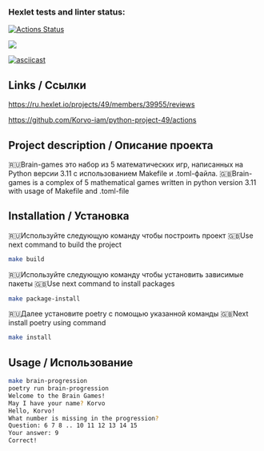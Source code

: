 ### Hexlet tests and linter status:
[![Actions Status](https://github.com/Korvo-iam/python-project-49/actions/workflows/hexlet-check.yml/badge.svg)](https://github.com/Korvo-iam/python-project-49/actions)

<a href="https://codeclimate.com/github/Korvo-iam/python-project-49/maintainability"><img src="https://api.codeclimate.com/v1/badges/1d71d580ba31029ddb01/maintainability" /></a>

[![asciicast](https://asciinema.org/a/w9QgUp5E4g4AXxWVX8C3A0QIc.svg)](https://asciinema.org/a/w9QgUp5E4g4AXxWVX8C3A0QIc)

## Links / Ссылки

https://ru.hexlet.io/projects/49/members/39955/reviews

https://github.com/Korvo-iam/python-project-49/actions

## Project description / Описание проекта
🇷🇺Brain-games это набор из 5 математических игр, написанных на Python версии 3.11 с использованием Makefile и .toml-файла.
🇬🇧Brain-games is a complex of 5 mathematical games written in python version 3.11 with usage of Makefile and .toml-file

## Installation / Установка

🇷🇺Используйте следующую команду чтобы построить проект
🇬🇧Use next command to build the project

```bash
make build
```

🇷🇺Используйте следующую команду чтобы установить зависимые пакеты
🇬🇧Use next command to install packages

```bash
make package-install
```

🇷🇺Далее установите poetry с помощью указанной команды
🇬🇧Next install poetry using command

```bash
make install
```

## Usage / Использование

```bash
make brain-progression
poetry run brain-progression
Welcome to the Brain Games!
May I have your name? Korvo
Hello, Korvo!
What number is missing in the progression?
Question: 6 7 8 .. 10 11 12 13 14 15
Your answer: 9
Correct!
```

